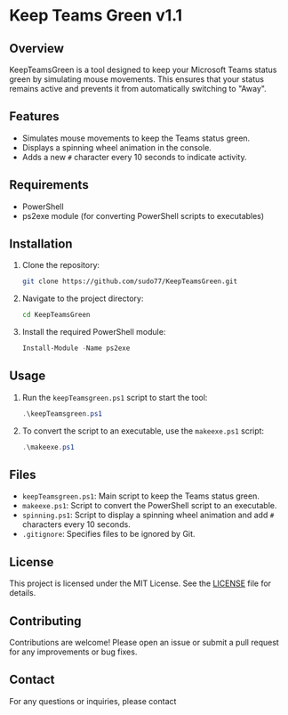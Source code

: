 # Keep Teams Green v1.1

## Overview
KeepTeamsGreen is a tool designed to keep your Microsoft Teams status green by simulating mouse movements. This ensures that your status remains active and prevents it from automatically switching to "Away".

## Features
- Simulates mouse movements to keep the Teams status green.
- Displays a spinning wheel animation in the console.
- Adds a new `#` character every 10 seconds to indicate activity.

## Requirements
- PowerShell
- ps2exe module (for converting PowerShell scripts to executables)

## Installation
1. Clone the repository:
    ```sh
    git clone https://github.com/sudo77/KeepTeamsGreen.git
    ```
2. Navigate to the project directory:
    ```sh
    cd KeepTeamsGreen
    ```
3. Install the required PowerShell module:
    ```powershell
    Install-Module -Name ps2exe
    ```

## Usage
1. Run the `keepTeamsgreen.ps1` script to start the tool:
    ```powershell
    .\keepTeamsgreen.ps1
    ```
2. To convert the script to an executable, use the `makeexe.ps1` script:
    ```powershell
    .\makeexe.ps1
    ```

## Files
- `keepTeamsgreen.ps1`: Main script to keep the Teams status green.
- `makeexe.ps1`: Script to convert the PowerShell script to an executable.
- `spinning.ps1`: Script to display a spinning wheel animation and add `#` characters every 10 seconds.
- `.gitignore`: Specifies files to be ignored by Git.

## License
This project is licensed under the MIT License. See the [LICENSE](LICENSE) file for details.

## Contributing
Contributions are welcome! Please open an issue or submit a pull request for any improvements or bug fixes.

## Contact
For any questions or inquiries, please contact
